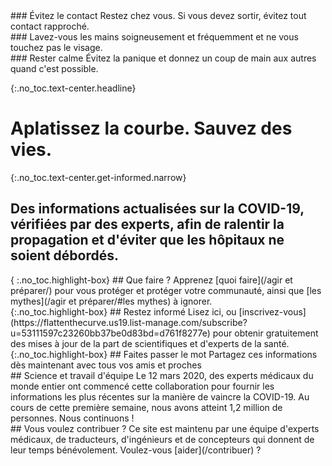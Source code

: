 <div markdown="1" class="row col-3 do-these">
<div markdown="1">
### Évitez le contact
Restez chez vous. Si vous devez sortir, évitez tout contact rapproché.
</div>
<div markdown="1">
### Lavez-vous les mains
soigneusement et fréquemment et ne vous touchez pas le visage.
</div>
<div markdown="1">
### Rester calme
Évitez la panique et donnez un coup de main aux autres quand c'est possible.
</div>
</div>


{:.no_toc.text-center.headline}
# Aplatissez la courbe. Sauvez des vies.

{:.no_toc.text-center.get-informed.narrow}
## Des informations actualisées sur la COVID-19, vérifiées par des experts, afin de ralentir la propagation et d'éviter que les hôpitaux ne soient débordés.

<div class="row col-3 ctas push-up-2">
<div markdown="1" class="mission">
{ :.no_toc.highlight-box}
## Que faire ?
Apprenez [quoi faire](/agir et préparer/) pour vous protéger et protéger votre communauté, ainsi que [les mythes](/agir et préparer/#les mythes) à ignorer.
</div>
<div markdown="1" class="mission">
{:.no_toc.highlight-box}
## Restez informé
Lisez ici, ou [inscrivez-vous](https://flattenthecurve.us19.list-manage.com/subscribe?u=53111597c23260bb37be0d83bd=d761f8277e) pour obtenir gratuitement des mises à jour de la part de scientifiques et d'experts de la santé.
</div>
<div markdown="1" class="mission">
{:.no_toc.highlight-box}
## Faites passer le mot
Partagez ces informations dès maintenant avec tous vos amis et proches
</div>
</div>

<div class="row col-2 push-up-1">
<div markdown="1">
## Science et travail d'équipe
Le 12 mars 2020, des experts médicaux du monde entier ont commencé cette collaboration pour fournir les informations les plus récentes sur la manière de vaincre la COVID-19. Au cours de cette première semaine, nous avons atteint 1,2 million de personnes. Nous continuons ! 
</div>
<div markdown="1">
## Vous voulez contribuer ?
Ce site est maintenu par une équipe d'experts médicaux, de traducteurs, d'ingénieurs et de concepteurs qui donnent de leur temps bénévolement. Voulez-vous [aider](/contribuer) ?
</div>

</div>
